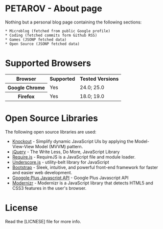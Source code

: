 PETAROV - About page
==========================

Nothing but a personal blog page containing the following sections:

	* Microblog (fetched from public Google profile)
	* Coding (fetched commits form Github RSS)
	* Games (JSONP fetched data)
	* Open Source (JSONP fetched data)

# Supported Browsers

<table>
  <tr>
    <th>Browser</th>
    <th>Supported</th>
    <th>Tested Versions</th>
  </tr>
  <tr>
    <th>Google Chrome</th>
    <td>Yes</td>
    <td>24.0; 25.0</td>
  </tr>
  <tr>
    <th>Firefox</th>
    <td>Yes</td>
    <td>18.0; 19.0</td>
  </tr>
</table>

# Open Source Libraries
The following open source libraries are used:

  * [Knockout](http://knockoutjs.com/) - Simplify dynamic JavaScript UIs by applying the Model-View-View Model (MVVM) pattern.  
  * [jQuery](http://jquery.com/) - The Write Less, Do More, JavaScript Library
  * [Require.js](http://requirejs.org/) - RequireJS is a JavaScript file and module loader.
  * [Underscore.js](http://underscorejs.org/) - utility-belt library for JavaScript
  * [Bootstrap](http://twitter.github.com/bootstrap/) - Sleek, intuitive, and powerful front-end framework for faster and easier web development.
  * [Googole Plus Javascript API](https://github.com/AdminSpot/Google-Plus-javascript-API) - Google Plus Javascript API
  * [Modernizr](http://modernizr.com/) - Modernizr is a JavaScript library that detects HTML5 and CSS3 features in the user's browser.

# License
Read the [LICNESE] file for more info.

